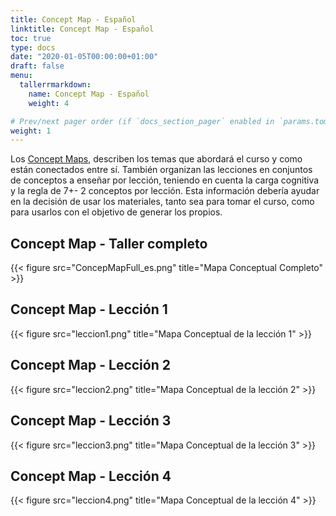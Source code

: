 ```yaml
---
title: Concept Map - Español
linktitle: Concept Map - Español
toc: true
type: docs
date: "2020-01-05T00:00:00+01:00"
draft: false
menu:
  tallerrmarkdown:
    name: Concept Map - Español
    weight: 4

# Prev/next pager order (if `docs_section_pager` enabled in `params.toml`)
weight: 1
---
```


Los [Concept Maps](http://teachtogether.tech/#s:memory-concept-maps), describen los temas que abordará el curso y como están conectados entre sí.  También organizan las lecciones en conjuntos de conceptos a enseñar por lección, teniendo en cuenta la carga cognitiva y la regla de 7+- 2 conceptos por lección.  Esta información debería ayudar en la decisión de usar los materiales, tanto sea para tomar el curso, como para usarlos con el objetivo de generar los propios.


## Concept Map - Taller completo


{{< figure src="ConcepMapFull_es.png" title="Mapa Conceptual Completo" >}}

## Concept Map - Lección 1


{{< figure src="leccion1.png" title="Mapa Conceptual de la lección 1" >}}

## Concept Map - Lección 2

{{< figure src="leccion2.png" title="Mapa Conceptual de la lección 2" >}}

## Concept Map - Lección 3

{{< figure src="leccion3.png" title="Mapa Conceptual de la lección 3" >}}

## Concept Map - Lección 4

{{< figure src="leccion4.png" title="Mapa Conceptual de la lección 4" >}}